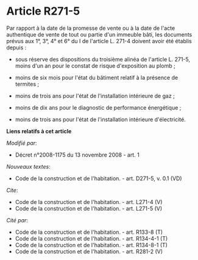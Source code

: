 # Article R271-5

Par rapport à la date de la promesse de vente ou à la date de l'acte authentique de vente de tout ou partie d'un immeuble
bâti, les documents prévus aux 1°, 3°, 4° et 6° du I de l'article L. 271-4 doivent avoir été établis depuis :

- sous réserve des dispositions du troisième alinéa de l'article L. 271-5, moins d'un an pour le constat de risque
d'exposition au plomb ;

- moins de six mois pour l'état du bâtiment relatif à la présence de termites ;

- moins de trois ans pour l'état de l'installation intérieure de gaz ;

- moins de dix ans pour le diagnostic de performance énergétique ;

- moins de trois ans pour l'état de l'installation intérieure d'électricité.

**Liens relatifs à cet article**

_Modifié par_:

  - Décret n°2008-1175 du 13 novembre 2008 - art. 1

_Nouveaux textes_:

  - Code de la construction et de l'habitation. - art. D271-5, v. 0.1 (VD)

_Cite_:

  - Code de la construction et de l'habitation. - art. L271-4 (V)
  - Code de la construction et de l'habitation. - art. L271-5 (V)

_Cité par_:

  - Code de la construction et de l'habitation. - art. R133-8 (T)
  - Code de la construction et de l'habitation. - art. R134-4-1 (T)
  - Code de la construction et de l'habitation. - art. R134-8-1 (T)
  - Code de la construction et de l'habitation. - art. R281-2 (V)
